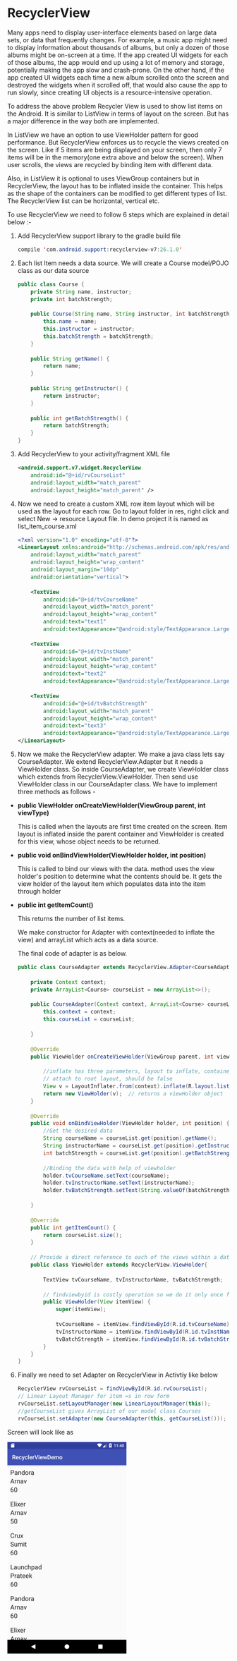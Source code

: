 # RecyclerView

Many apps need to display user-interface elements based on large data sets, or data that frequently changes. For example, a music app might need to display information about thousands of albums, but only a dozen of those albums might be on-screen at a time. If the app created UI widgets for each of those albums, the app would end up using a lot of memory and storage, potentially making the app slow and crash-prone. On the other hand, if the app created UI widgets each time a new album scrolled onto the screen and destroyed the widgets when it scrolled off, that would also cause the app to run slowly, since creating UI objects is a resource-intensive operation.

To address the above problem Recycler View is used to show list items on the Android. It is similar to ListView in terms of layout on the screen. But has a major difference in the way both are implemented.

In ListView we have an option to use ViewHolder pattern for good performance. But RecyclerView enforces us to recycle the views created on the screen. Like if 5 items are being displayed on your screen, then only 7 items will be in the memory(one extra above and below the screen). When user scrolls, the views are recycled by binding item with different data.

Also, in ListView it is optional to uses ViewGroup containers but in RecyclerView, the layout has to be inflated inside the container. This helps as the shape of the containers can be modified to get different types of list. The RecyclerView list can be horizontal, vertical etc.

To use RecyclerView we need to follow 6 steps which are explained in detail below :-

1. Add RecyclerView support library to the gradle build file

   ```java
   compile 'com.android.support:recyclerview-v7:26.1.0'
   ```

2. Each list Item needs a data source. We will create a Course model/POJO class as our data source

   ```java
   public class Course {
       private String name, instructor;
       private int batchStrength;

       public Course(String name, String instructor, int batchStrength) {
           this.name = name;
           this.instructor = instructor;
           this.batchStrength = batchStrength;
       }

       public String getName() {
           return name;
       }

       public String getInstructor() {
           return instructor;
       }

       public int getBatchStrength() {
           return batchStrength;
       }
   }
   ```

3. Add RecyclerView to your activity/fragment XML file

   ```xml
   <android.support.v7.widget.RecyclerView
       android:id="@+id/rvCourseList"
       android:layout_width="match_parent"
       android:layout_height="match_parent" />
   ```

4. Now we need to create a custom XML row item layout which will be used as the layout for each row. Go to layout folder in res, right click and select New -> resource Layout file. In demo project it is named as list_item_course.xml

   ```xml
   <?xml version="1.0" encoding="utf-8"?>
   <LinearLayout xmlns:android="http://schemas.android.com/apk/res/android"
       android:layout_width="match_parent"
       android:layout_height="wrap_content"
       android:layout_margin="10dp"
       android:orientation="vertical">

       <TextView
           android:id="@+id/tvCourseName"
           android:layout_width="match_parent"
           android:layout_height="wrap_content"
           android:text="text1"
           android:textAppearance="@android:style/TextAppearance.Large" />

       <TextView
           android:id="@+id/tvInstName"
           android:layout_width="match_parent"
           android:layout_height="wrap_content"
           android:text="text2"
           android:textAppearance="@android:style/TextAppearance.Large" />

       <TextView
           android:id="@+id/tvBatchStrength"
           android:layout_width="match_parent"
           android:layout_height="wrap_content"
           android:text="text3"
           android:textAppearance="@android:style/TextAppearance.Large" />
   </LinearLayout>
   ```

5. Now we make the RecyclerView adapter. We make a java class lets say CourseAdapter. We extend RecyclerView.Adapter but it needs a ViewHolder class. So inside CourseAdapter, we create ViewHolder class which extends from RecyclerView.ViewHolder. Then send use ViewHolder class in our CourseAdapter class.
   We have to implement three methods as follows -

- **public ViewHolder onCreateViewHolder(ViewGroup parent, int viewType)**

  This is called when the layouts are first time created on the screen. Item layout is inflated inside the parent container and ViewHolder is created for this view, whose object needs to be returned.

- **public void onBindViewHolder(ViewHolder holder, int position)**

  This is called to bind our views with the data. method uses the view holder's position to determine what the contents should be. It gets the view holder of the layout item which populates data into the item through holder

- **public int getItemCount()**

  This returns the number of list items.

  We make constructor for Adapter with context(needed to inflate the view) and arrayList which acts as a data source.

  The final code of adapter is as below.

  ```java
  public class CourseAdapter extends RecyclerView.Adapter<CourseAdapter.ViewHolder>{

      private Context context;
      private ArrayList<Course> courseList = new ArrayList<>();

      public CourseAdapter(Context context, ArrayList<Course> courseList) {
          this.context = context;
          this.courseList = courseList;

      }

      @Override
      public ViewHolder onCreateViewHolder(ViewGroup parent, int viewType) {

          //inflate has three parameters, layout to inflate, container in which it needs to be inflated
          // attach to root layout, should be false
          View v = LayoutInflater.from(context).inflate(R.layout.list_item_course, parent, false);
          return new ViewHolder(v);  // returns a viewHolder object
      }

      @Override
      public void onBindViewHolder(ViewHolder holder, int position) {
          //Get the desired data
          String courseName = courseList.get(position).getName();
          String instructorName = courseList.get(position).getInstructor();
          int batchStrength = courseList.get(position).getBatchStrength();

          //Binding the data with help of viewholder
          holder.tvCourseName.setText(courseName);
          holder.tvInstructorName.setText(instructorName);
          holder.tvBatchStrength.setText(String.valueOf(batchStrength));

      }

      @Override
      public int getItemCount() {
          return courseList.size();
      }

      // Provide a direct reference to each of the views within a data item
      public class ViewHolder extends RecyclerView.ViewHolder{

          TextView tvCourseName, tvInstructorName, tvBatchStrength;

          // findviewbyid is costly operation so we do it only once for each view which are recycled
          public ViewHolder(View itemView) {
              super(itemView);

              tvCourseName = itemView.findViewById(R.id.tvCourseName);
              tvInstructorName = itemView.findViewById(R.id.tvInstName);
              tvBatchStrength = itemView.findViewById(R.id.tvBatchStrength);
          }
      }
  }
  ```

6. Finally we need to set Adapter on RecyclerView in Activtiy like below
   ```java
   RecyclerView rvCourseList = findViewById(R.id.rvCourseList);
   // Linear Layout Manager for item =s in row form
   rvCourseList.setLayoutManager(new LinearLayoutManager(this));
   //getCourseList gives ArrayList of our model class Courses
   rvCourseList.setAdapter(new CourseAdapter(this, getCourseList()));
   ```

Screen will look like as

![](./img/recycle.png)
